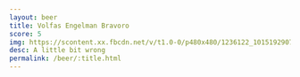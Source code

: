 ```yaml
---
layout: beer
title: Volfas Engelman Bravoro
score: 5
img: https://scontent.xx.fbcdn.net/v/t1.0-0/p480x480/1236122_10151929070963745_949716381_n.jpg?oh=e36cfeee84b6e61b2c9ced94cc6291e5&oe=58CDA6FD
desc: A little bit wrong
permalink: /beer/:title.html
---
```


